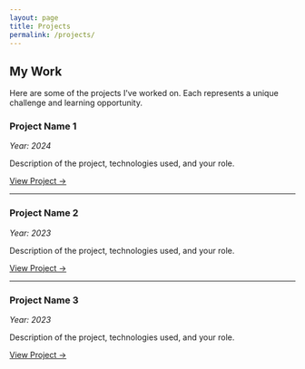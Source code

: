 ```yaml
---
layout: page
title: Projects
permalink: /projects/
---
```


## My Work

Here are some of the projects I've worked on. Each represents a unique challenge and learning opportunity.

### Project Name 1
*Year: 2024*

Description of the project, technologies used, and your role.

[View Project →](#)

---

### Project Name 2
*Year: 2023*

Description of the project, technologies used, and your role.

[View Project →](#)

---

### Project Name 3
*Year: 2023*

Description of the project, technologies used, and your role.

[View Project →](#)